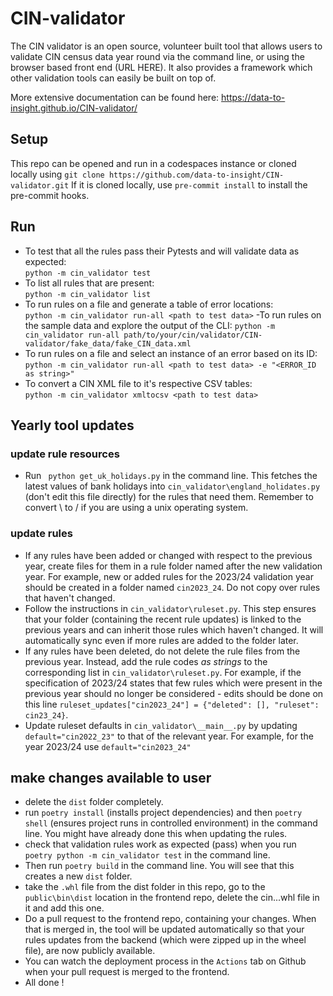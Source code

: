 # CIN-validator
The CIN validator is an open source, volunteer built tool that allows users to validate CIN census data year round via the command line, or using the browser based front end (URL HERE). It also provides a framework which other validation tools can easily be built on top of.

More extensive documentation can be found here: https://data-to-insight.github.io/CIN-validator/

## Setup
This repo can be opened and run in a codespaces instance or cloned locally using `git clone https://github.com/data-to-insight/CIN-validator.git`
If it is cloned locally, use `pre-commit install` to install the pre-commit hooks.

## Run
- To test that all the rules pass their Pytests and will validate data as expected:  
`python -m cin_validator test`
- To list all rules that are present:  
`python -m cin_validator list`
- To run rules on a file and generate a table of error locations:  
`python -m cin_validator run-all <path to test data>`
-To run rules on the sample data and explore the output of the CLI:
`python -m cin_validator run-all path/to/your/cin/validator/CIN-validator/fake_data/fake_CIN_data.xml`
- To run rules on a file and select an instance of an error based on its ID:  
`python -m cin_validator run-all <path to test data> -e "<ERROR_ID as string>"`
- To convert a CIN XML file to it's respective CSV tables:  
`python -m cin_validator xmltocsv <path to test data>`

## Yearly tool updates

### update rule resources
- Run ` python get_uk_holidays.py` in the command line. This fetches the latest values of bank holidays into `cin_validator\england_holidates.py` (don't edit this file directly) for the rules that need them. Remember to convert \ to / if you are using a unix operating system.

### update rules
- If any rules have been added or changed with respect to the previous year, create files for them in a rule folder named after the new validation year. For example, new or added rules for the 2023/24 validation year should be created in a folder named `cin2023_24`. Do not copy over rules that haven't changed.
- Follow the instructions in `cin_validator\ruleset.py`. This step ensures that your folder (containing the recent rule updates) is linked to the previous years and can inherit those rules which haven't changed. It will automatically sync even if more rules are added to the folder later.
- If any rules have been deleted, do not delete the rule files from the previous year. Instead, add the rule codes *as strings* to the corresponding list in `cin_validator\ruleset.py`. For example, if the specification of 2023/24 states that few rules which were present in the previous year should no longer be considered - edits should be done on this line `ruleset_updates["cin2023_24"] = {"deleted": [], "ruleset": cin23_24}`. 
- Update ruleset defaults in `cin_validator\__main__.py` by updating `default="cin2022_23"` to that of the relevant year. For example, for the year 2023/24 use `default="cin2023_24"`

## make changes available to user
- delete the `dist` folder completely.
- run `poetry install` (installs project dependencies) and then `poetry shell` (ensures project runs in controlled environment) in the command line. You might have already done this when updating the rules.
- check that validation rules work as expected (pass) when you run `poetry python -m cin_validator test` in the command line.
- Then run `poetry build` in the command line. You will see that this creates a new `dist` folder.
- take the `.whl` file from the dist folder in this repo, go to the `public\bin\dist` location in the frontend repo, delete the cin...whl file in it and add this one.
- Do a pull request to the frontend repo, containing your changes. When that is merged in, the tool will be updated automatically so that your rules updates from the backend (which were zipped up in the wheel file), are now publicly available.
- You can watch the deployment process in the `Actions` tab on Github when your pull request is merged to the frontend.
- All done !